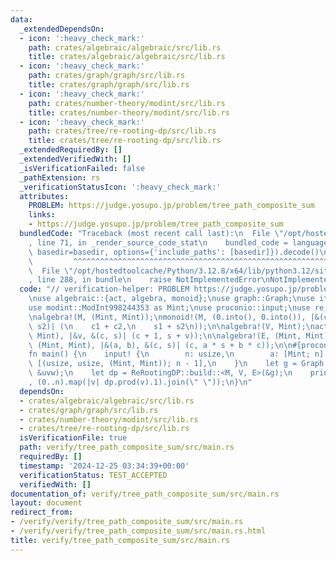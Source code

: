 ```yaml
---
data:
  _extendedDependsOn:
  - icon: ':heavy_check_mark:'
    path: crates/algebraic/algebraic/src/lib.rs
    title: crates/algebraic/algebraic/src/lib.rs
  - icon: ':heavy_check_mark:'
    path: crates/graph/graph/src/lib.rs
    title: crates/graph/graph/src/lib.rs
  - icon: ':heavy_check_mark:'
    path: crates/number-theory/modint/src/lib.rs
    title: crates/number-theory/modint/src/lib.rs
  - icon: ':heavy_check_mark:'
    path: crates/tree/re-rooting-dp/src/lib.rs
    title: crates/tree/re-rooting-dp/src/lib.rs
  _extendedRequiredBy: []
  _extendedVerifiedWith: []
  _isVerificationFailed: false
  _pathExtension: rs
  _verificationStatusIcon: ':heavy_check_mark:'
  attributes:
    PROBLEM: https://judge.yosupo.jp/problem/tree_path_composite_sum
    links:
    - https://judge.yosupo.jp/problem/tree_path_composite_sum
  bundledCode: "Traceback (most recent call last):\n  File \"/opt/hostedtoolcache/Python/3.12.8/x64/lib/python3.12/site-packages/onlinejudge_verify/documentation/build.py\"\
    , line 71, in _render_source_code_stat\n    bundled_code = language.bundle(stat.path,\
    \ basedir=basedir, options={'include_paths': [basedir]}).decode()\n          \
    \         ^^^^^^^^^^^^^^^^^^^^^^^^^^^^^^^^^^^^^^^^^^^^^^^^^^^^^^^^^^^^^^^^^^^^^^^^^^^^^^^^^\n\
    \  File \"/opt/hostedtoolcache/Python/3.12.8/x64/lib/python3.12/site-packages/onlinejudge_verify/languages/rust.py\"\
    , line 288, in bundle\n    raise NotImplementedError\nNotImplementedError\n"
  code: "// verification-helper: PROBLEM https://judge.yosupo.jp/problem/tree_path_composite_sum\n\
    \nuse algebraic::{act, algebra, monoid};\nuse graph::Graph;\nuse itertools::Itertools;\n\
    use modint::ModInt998244353 as Mint;\nuse proconio::input;\nuse re_rooting_dp::ReRootingDP;\n\
    \nalgebra!(M, (Mint, Mint));\nmonoid!(M, (0.into(), 0.into()), |&(c1, s1), &(c2,\
    \ s2)| (\n    c1 + c2,\n    s1 + s2\n));\n\nalgebra!(V, Mint);\nact!(V, (Mint,\
    \ Mint), |&v, &(c, s)| (c + 1, s + v));\n\nalgebra!(E, (Mint, Mint));\nact!(E,\
    \ (Mint, Mint), |&(a, b), &(c, s)| (c, a * s + b * c));\n\n#[proconio::fastout]\n\
    fn main() {\n    input! {\n        n: usize,\n        a: [Mint; n],\n        uvw:\
    \ [(usize, usize, (Mint, Mint)); n - 1],\n    }\n    let g = Graph::from_vertices_and_undirected_edges(&a,\
    \ &uvw);\n    let dp = ReRootingDP::build::<M, V, E>(&g);\n    println!(\"{}\"\
    , (0..n).map(|v| dp.prod(v).1).join(\" \"));\n}\n"
  dependsOn:
  - crates/algebraic/algebraic/src/lib.rs
  - crates/graph/graph/src/lib.rs
  - crates/number-theory/modint/src/lib.rs
  - crates/tree/re-rooting-dp/src/lib.rs
  isVerificationFile: true
  path: verify/tree_path_composite_sum/src/main.rs
  requiredBy: []
  timestamp: '2024-12-25 03:34:39+00:00'
  verificationStatus: TEST_ACCEPTED
  verifiedWith: []
documentation_of: verify/tree_path_composite_sum/src/main.rs
layout: document
redirect_from:
- /verify/verify/tree_path_composite_sum/src/main.rs
- /verify/verify/tree_path_composite_sum/src/main.rs.html
title: verify/tree_path_composite_sum/src/main.rs
---
```

